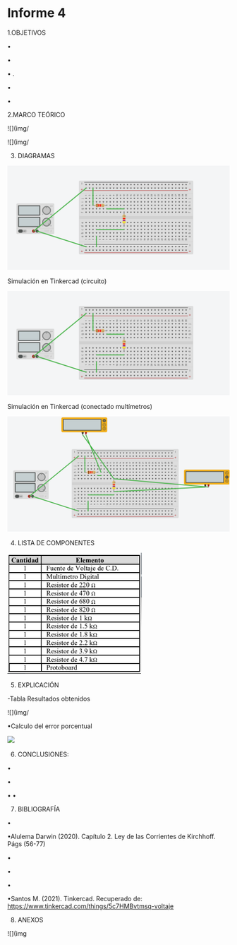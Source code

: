 # Informe 4

1.OBJETIVOS 

•	

• 

• .

•	

•	


2.MARCO TEÓRICO


![](img/

![](img/

3. DIAGRAMAS

![](img/diagrama1.png)

Simulación en Tinkercad (circuito)

![](https://github.com/andressanttos/Informe-4/blob/main/img/diagrama1.1.png)

Simulación en Tinkercad (conectado multímetros)

![](https://github.com/andressanttos/Informe-4/blob/main/img/diagrama2.png)

4. LISTA DE COMPONENTES

![](img/material%20y%20equipo.png)

5. EXPLICACIÓN 




-Tabla Resultados obtenidos  
 
 ![](img/



•Calculo del error porcentual 

![](img/)



6. CONCLUSIONES:

• 

•	

•
•




7. BIBLIOGRAFÍA

•

•Alulema Darwin (2020). Capítulo 2. Ley de las Corrientes de Kirchhoff. Págs (56-77) 

•

•

•

•Santos M. (2021). Tinkercad. Recuperado de: https://www.tinkercad.com/things/5c7HMBvtmsq-voltaje


8. ANEXOS

![](img

